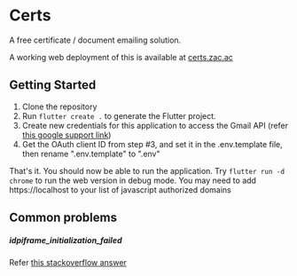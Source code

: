 # Certs

A free certificate / document emailing solution.

A working web deployment of this is available at [certs.zac.ac](certs.zac.ac)

## Getting Started

1. Clone the repository
2. Run `flutter create .` to generate the Flutter project. 
3. Create new credentials for this application to access the Gmail API (refer [this google support link](https://support.google.com/googleapi/answer/6158849?hl=en))
4. Get the OAuth client ID from step #3, and set it in the .env.template file, then rename ".env.template" to ".env"

That's it. You should now be able to run the application. Try `flutter run -d chrome` to run the web version in debug mode. You may need to add https://localhost to your list of javascript authorized domains

## Common problems

##### idpiframe_initialization_failed
Refer [this stackoverflow answer](https://stackoverflow.com/a/53899196/6841962)
